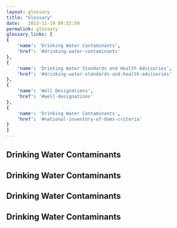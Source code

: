 ```yaml
---
layout: glossary
title: "Glossary"
date:   2013-11-19 09:52:50
permalink: glossary
glossary_links: [
{
    'name': 'Drinking Water Contaminants',
    'href': '#drinking-water-contaminants'
},
{
    'name': 'Drinking Water Standards and Health Advisories',
    'href': '#drinking-water-standards-and-health-advisories'
},
{
    'name': 'Well Designations',
    'href': '#well-designations'
},
{
    'name': 'Drinking Water Contaminants',
    'href': '#national-inventory-of-dams-criteria'
}
]
---
```



<a name="drinking-water-contaminants" id="drinking-water-contaminants"></a>
<h2>Drinking Water Contaminants<span class="glyphicon glyphicon-plus-sign"></span></h2>

<a name="drinking-water-standards-and-health-advisories" id="Drinking Water Standards and Health Advisories"></a>
<h2>Drinking Water Contaminants<span class="glyphicon glyphicon-plus-sign"></span></h2>

<a name="well-designations" id="Well Designations"></a>
<h2>Drinking Water Contaminants<span class="glyphicon glyphicon-plus-sign"></span></h2>

<a name="national-inventory-of-dams-criteria" id="Drinking Water Contaminants"></a>
<h2>Drinking Water Contaminants<span class="glyphicon glyphicon-plus-sign"></span></h2>